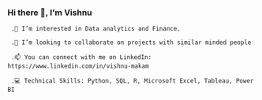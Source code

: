 ### Hi there 👋, I'm  Vishnu

     .👀 I’m interested in Data analytics and Finance.
  
     .👯 I’m looking to collaborate on projects with similar minded people
  
     .📫 You can connect with me on LinkedIn: https://www.linkedin.com/in/vishnu-makam
  
     .💻 Technical Skills: Python, SQL, R, Microsoft Excel, Tableau, Power BI
